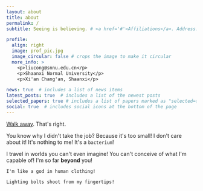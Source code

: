 ```yaml
---
layout: about
title: about
permalink: /
subtitle: Seeing is believing. # <a href='#'>Affiliations</a>. Address. Contacts. Moto. Etc.

profile:
  align: right
  image: prof_pic.jpg
  image_circular: false # crops the image to make it circular
  more_info: >
    <p>liucong@snnu.edu.cn</p>
    <p>Shaanxi Normal University</p>
    <p>Xi'an Chang'an, Shaanxi</p>

news: true  # includes a list of news items
latest_posts: true  # includes a list of the newest posts
selected_papers: true # includes a list of papers marked as "selected={true}"
social: true  # includes social icons at the bottom of the page
---
```


[Walk away](https://www.oiasa.com/). That's right.

You know why I didn't take the job? Because it's too small! I don't care about it! It's nothing to me! It's a `bacterium`! 

I travel in worlds you can't even imagine! You can't conceive of what I'm capable of! I'm so far **beyond** you!

`I'm like a god in human clothing! `

`Lighting bolts shoot from my fingertips!`
